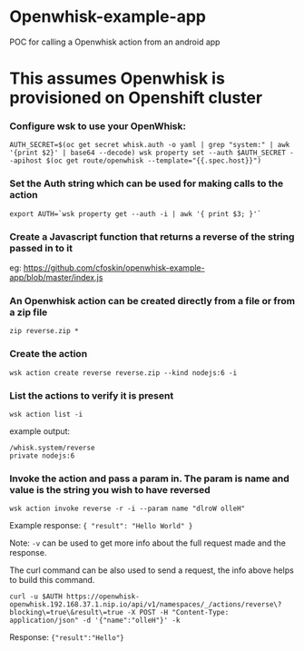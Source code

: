 # Openwhisk-example-app
POC for calling a Openwhisk action from an android app

# This assumes Openwhisk is provisioned on Openshift cluster

### Configure wsk to use your OpenWhisk:
 `AUTH_SECRET=$(oc get secret whisk.auth -o yaml | grep "system:" | awk '{print $2}' | base64 --decode) wsk property set --auth $AUTH_SECRET --apihost $(oc get route/openwhisk --template="{{.spec.host}}")`
 
### Set the Auth string which can be used for making calls to the action
```
export AUTH=`wsk property get --auth -i | awk '{ print $3; }'`
```

### Create a Javascript function that returns a reverse of the string passed in to it
eg: https://github.com/cfoskin/openwhisk-example-app/blob/master/index.js

### An Openwhisk action can be created directly from a file or from a zip file 
`zip reverse.zip *`

### Create the action 
`wsk action create reverse reverse.zip --kind nodejs:6 -i`

### List the actions to verify it is present
`wsk action list -i`

example output:
```Actions
/whisk.system/reverse                                                  private nodejs:6
```

### Invoke the action and pass a param in. The param is name and value is the string you wish to have reversed
`wsk action invoke reverse -r -i --param name "dlroW olleH"`

Example response:
`{ "result": "Hello World" }`


Note: `-v` can be used to get more info about the full request made and the response.

The curl command can be also used to send a request, the info above helps to build this command.

`curl -u $AUTH https://openwhisk-openwhisk.192.168.37.1.nip.io/api/v1/namespaces/_/actions/reverse\?blocking\=true\&result\=true -X POST -H "Content-Type: application/json" -d '{"name":"olleH"}' -k`

Response: 
`{"result":"Hello"}`


